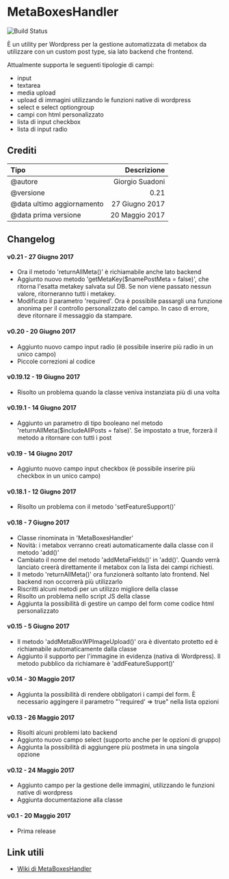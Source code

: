MetaBoxesHandler
================

![Build Status](https://img.shields.io/badge/build-v0.21-green.svg?style=flat)

È un utility per Wordpress per la gestione automatizzata di metabox da utilizzare con un custom post type, sia lato backend che frontend.

Attualmente supporta le seguenti tipologie di campi:
* input
* textarea
* media upload
* upload di immagini utilizzando le funzioni native di wordpress
* select e select optiongroup
* campi con html personalizzato
* lista di input checkbox
* lista di input radio



Crediti
-------

|Tipo|Descrizione|
|:---|---:|
|@autore|Giorgio Suadoni|
|@versione|0.21|
|@data ultimo aggiornamento|27 Giugno 2017|
|@data prima versione|20 Maggio 2017|



Changelog
---------

#### v0.21 - 27 Giugno 2017
* Ora il metodo 'returnAllMeta()' è richiamabile anche lato backend
* Aggiunto nuovo metodo 'getMetaKey($namePostMeta = false)', che ritorna l'esatta metakey salvata sul DB. Se non viene passato nessun valore, ritorneranno tutti i metakey.
* Modificato il parametro 'required'. Ora è possibile passargli una funzione anonima per il controllo personalizzato del campo. In caso di errore, deve ritornare il messaggio da stampare.

#### v0.20 - 20 Giugno 2017
* Aggiunto nuovo campo input radio (è possibile inserire più radio in un unico campo)
* Piccole correzioni al codice

#### v0.19.12 - 19 Giugno 2017
* Risolto un problema quando la classe veniva instanziata più di una volta

#### v0.19.1 - 14 Giugno 2017
* Aggiunto un parametro di tipo booleano nel metodo 'returnAllMeta($includeAllPosts = false)'. Se impostato a true, forzerà il metodo a ritornare con tutti i post

#### v0.19 - 14 Giugno 2017
* Aggiunto nuovo campo input checkbox (è possibile inserire più checkbox in un unico campo)

#### v0.18.1 - 12 Giugno 2017
* Risolto un problema con il metodo 'setFeatureSupport()'

#### v0.18 - 7 Giugno 2017
* Classe rinominata in 'MetaBoxesHandler'
* Novità: i metabox verranno creati automaticamente dalla classe con il metodo 'add()'
* Cambiato il nome del metodo 'addMetaFields()' in 'add()'. Quando verrà lanciato creerà direttamente il metabox con la lista dei campi richiesti.
* Il metodo 'returnAllMeta()' ora funzionerà soltanto lato frontend. Nel backend non occorrerà più utilizzarlo
* Riscritti alcuni metodi per un utilizzo migliore della classe
* Risolto un problema nello script JS della classe
* Aggiunta la possibilità di gestire un campo del form come codice html personalizzato

#### v0.15 - 5 Giugno 2017
* Il metodo 'addMetaBoxWPImageUpload()' ora è diventato protetto ed è richiamabile automaticamente dalla classe
* Aggiunto il supporto per l'immagine in evidenza (nativa di Wordpress). Il metodo pubblico da richiamare è 'addFeatureSupport()'

#### v0.14 - 30 Maggio 2017
* Aggiunta la possibilità di rendere obbligatori i campi del form. È necessario aggingere il parametro "'required' => true" nella lista opzioni

#### v0.13 - 26 Maggio 2017
* Risolti alcuni problemi lato backend
* Aggiunto nuovo campo select (supporto anche per le opzioni di gruppo)
* Aggiunta la possibilità di aggiungere più postmeta in una singola opzione

#### v0.12 - 24 Maggio 2017
* Aggiunto campo per la gestione delle immagini, utilizzando le funzioni native di wordpress
* Aggiunta documentazione alla classe

#### v0.1 - 20 Maggio 2017
* Prima release



Link utili
----------

* [Wiki di MetaBoxesHandler](https://github.com/GiorgioKM/MetaBoxesHandler/wiki)